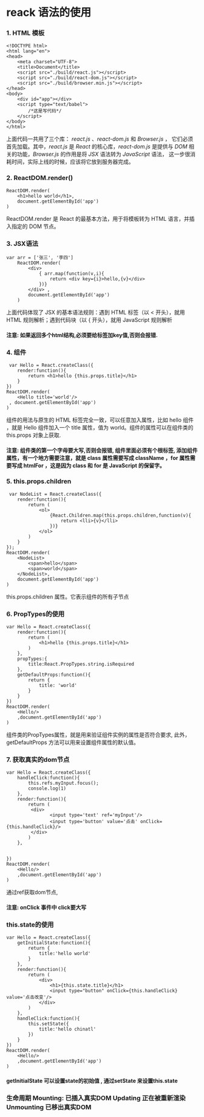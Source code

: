 # reack 语法的使用
### 1. HTML 模板
    <!DOCTYPE html>
    <html lang="en">
    <head>
        <meta charset="UTF-8">
        <title>Document</title>
        <script src="./build/react.js"></script>
        <script src="./build/react-dom.js"></script>
        <script src="./build/browser.min.js"></script>
    </head>
    <body>
        <div id="app"></div>
        <script type="text/babel">
            /*这是写代码*/
        </script>
    </body>
    </html>
上面代码一共用了三个库： *react.js* 、*react-dom.js* 和 *Browser.js* ，
它们必须首先加载。其中，*react.js* 是 *React* 的核心库，*react-dom.js*
是提供与 *DOM* 相关的功能，*Browser.js* 的作用是将 *JSX* 语法转为 *JavaScript* 语法，
这一步很消耗时间，实际上线的时候，应该将它放到服务器完成。
### 2. ReactDOM.render()
    ReactDOM.render(
        <h1>hello world</h1>,
        document.getElementById('app')
    )
ReactDOM.render 是 React 的最基本方法，用于将模板转为 HTML 语言，并插入指定的 DOM 节点。
### 3. JSX语法
    var arr = ['张三', '李四']
        ReactDOM.render(
            <div>
                { arr.map(function(v,i){
                    return <div key={i}>hello,{v}</div>
                })}
            </div> ,
            document.getElementById('app')
        )
上面代码体现了 JSX 的基本语法规则：遇到 HTML 标签（以 < 开头），就用 HTML 规则解析；遇到代码块（以 { 开头），就用 JavaScript 规则解析   
#### 注意: 如果返回多个html结构,必须要给标签加key值,否则会报错.
### 4. 组件
     var Hello = React.createClass({
        render:function(){
            return <h1>hello {this.props.title}</h1>   
        }
    })
    ReactDOM.render(
        <Hello title='world'/>
     , document.getElementById('app')
    )
组件的用法与原生的 HTML 标签完全一致，可以任意加入属性，比如 hello 组件 ，就是 Hello 组件加入一个 title 属性，值为 world。组件的属性可以在组件类的 this.props 对象上获取.
#### 注意: 组件类的第一个字母要大写,否则会报错, 组件里面必须有个根标签, 添加组件属性，有一个地方需要注意，就是 class 属性需要写成 className ，for 属性需要写成 htmlFor ，这是因为 class 和 for 是 JavaScript 的保留字。
### 5. this.props.children
     var NodeList = React.createClass({
        render:function(){
            return (
                <ol>
                    {React.Children.map(this.props.children,function(v){
                        return <lli>{v}</lli>
                    })}                        
                </ol>
            )
        }
    });
    ReactDOM.render(
        <NodeList>
            <span>hello</span>
            <span>world</span>
        </NodeList>,
        document.getElementById('app')
    )
this.props.children 属性。它表示组件的所有子节点
### 6. PropTypes的使用
    var Hello = React.createClass({
        render:function(){
            return (
                <h1>hello {this.props.title}</h1>  
            )
        },
        propTypes:{
            title:React.PropTypes.string.isRequired
        },
        getDefaultProps:function(){
            return {
                title: 'world'
            }
        }
    })
    ReactDOM.render(
        <Hello/>
        ,document.getElementById('app')
    )
组件类的PropTypes属性，就是用来验证组件实例的属性是否符合要求, 此外，getDefaultProps 方法可以用来设置组件属性的默认值。
### 7. 获取真实的dom节点
    var Hello = React.createClass({
        handleClick:function(){
            this.refs.myInput.focus();
            console.log(1)
        },
        render:function(){
            return (
             <div>
                    <input type='text' ref='myInput'/>   
                    <input type='button' value='点击' onClick={this.handleClick}/> 
             </div>  
            )
        },


    })
    ReactDOM.render(
        <Hello/>
        ,document.getElementById('app')
    )
通过ref获取dom节点,
#### 注意: onClick 事件中 click要大写
### this.state的使用
    var Hello = React.createClass({
        getInitialState:function(){
            return {
                title:'hello world'
            }
        },
        render:function(){
            return (
                <div>
                    <h1>{this.state.title}</h1>
                    <input type="button" onClick={this.handleClick} value='点击改变'/>
                </div>
            )
        },
        handleClick:function(){
            this.setState({
                title:'hello chinatl'
            })
        }
    })
    ReactDOM.render(
        <Hello/>
        ,document.getElementById('app')
    )
#### getInitialState 可以设置state的初始值 , 通过setState 来设置this.state 

### 生命周期 Mounting: 已插入真实DOM Updating 正在被重新渲染 Unmounting 已移出真实DOM

    
    